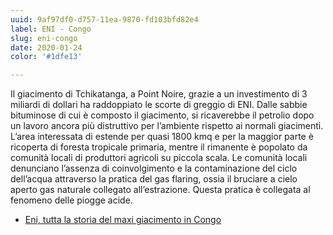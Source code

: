 ```yaml
---
uuid: 9af97df0-d757-11ea-9870-fd103bfd82e4
label: ENI - Congo
slug: eni-congo
date: 2020-01-24
color: '#1dfe13'

---
```


Il giacimento di Tchikatanga, a Point Noire, grazie a un investimento di 3 miliardi di dollari ha raddoppiato le scorte di greggio di ENI. Dalle sabbie bituminose di cui è composto il giacimento, si ricaverebbe il petrolio dopo un lavoro ancora più distruttivo per l’ambiente rispetto ai normali giacimenti. L’area interessata di estende per quasi 1800 kmq e per la maggior parte è ricoperta di foresta tropicale primaria, mentre il rimanente è popolato da comunità locali di produttori agricoli su piccola scala. Le comunità locali denunciano l’assenza di coinvolgimento e la contaminazione del ciclo dell’acqua attraverso la pratica del gas flaring, ossia il bruciare a cielo aperto gas naturale collegato all’estrazione. Questa pratica è collegata al fenomeno delle piogge acide.

- [Eni, tutta la storia del maxi giacimento in Congo](http://espresso.repubblica.it/inchieste/2018/04/11/news/eni-tutta-la-storia-del-maxi-giacimento-in-congo-1.320483)